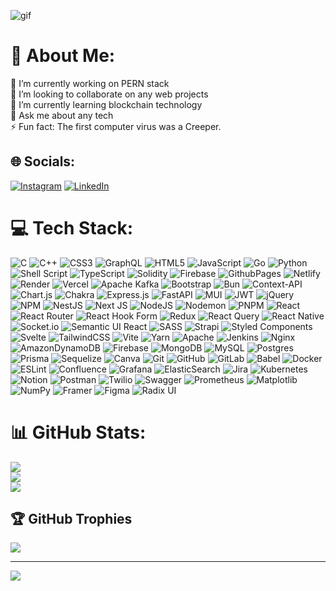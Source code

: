 
![gif](https://github.com/pushkar-2804/pushkar-2804/assets/104600849/dc5a56b7-f04e-42b3-90cf-0665ba8fde5d)

# 💫 About Me:
🔭 I’m currently working on PERN stack<br>👯 I’m looking to collaborate on any web projects<br>🌱 I’m currently learning blockchain technology <br>💬 Ask me about any tech <br>⚡ Fun fact: The first computer virus was a Creeper.


## 🌐 Socials:
[![Instagram](https://img.shields.io/badge/Instagram-%23E4405F.svg?logo=Instagram&logoColor=white)](https://instagram.com/https://www.instagram.com/_pushkar_28) [![LinkedIn](https://img.shields.io/badge/LinkedIn-%230077B5.svg?logo=linkedin&logoColor=white)](https://linkedin.com/in/https://www.linkedin.com/in/pushkar-khare-work) 

# 💻 Tech Stack:
![C](https://img.shields.io/badge/c-%2300599C.svg?style=flat-square&logo=c&logoColor=white) ![C++](https://img.shields.io/badge/c++-%2300599C.svg?style=flat-square&logo=c%2B%2B&logoColor=white) ![CSS3](https://img.shields.io/badge/css3-%231572B6.svg?style=flat-square&logo=css3&logoColor=white) ![GraphQL](https://img.shields.io/badge/-GraphQL-E10098?style=flat-square&logo=graphql&logoColor=white) ![HTML5](https://img.shields.io/badge/html5-%23E34F26.svg?style=flat-square&logo=html5&logoColor=white) ![JavaScript](https://img.shields.io/badge/javascript-%23323330.svg?style=flat-square&logo=javascript&logoColor=%23F7DF1E) ![Go](https://img.shields.io/badge/go-%2300ADD8.svg?style=flat-square&logo=go&logoColor=white) ![Python](https://img.shields.io/badge/python-3670A0?style=flat-square&logo=python&logoColor=ffdd54) ![Shell Script](https://img.shields.io/badge/shell_script-%23121011.svg?style=flat-square&logo=gnu-bash&logoColor=white) ![TypeScript](https://img.shields.io/badge/typescript-%23007ACC.svg?style=flat-square&logo=typescript&logoColor=white) ![Solidity](https://img.shields.io/badge/Solidity-%23363636.svg?style=flat-square&logo=solidity&logoColor=white) ![Firebase](https://img.shields.io/badge/firebase-%23039BE5.svg?style=flat-square&logo=firebase) ![GithubPages](https://img.shields.io/badge/github%20pages-121013?style=flat-square&logo=github&logoColor=white) ![Netlify](https://img.shields.io/badge/netlify-%23000000.svg?style=flat-square&logo=netlify&logoColor=#00C7B7) ![Render](https://img.shields.io/badge/Render-%46E3B7.svg?style=flat-square&logo=render&logoColor=white) ![Vercel](https://img.shields.io/badge/vercel-%23000000.svg?style=flat-square&logo=vercel&logoColor=white) ![Apache Kafka](https://img.shields.io/badge/Apache%20Kafka-000?style=flat-square&logo=apachekafka) ![Bootstrap](https://img.shields.io/badge/bootstrap-%238511FA.svg?style=flat-square&logo=bootstrap&logoColor=white) ![Bun](https://img.shields.io/badge/Bun-%23000000.svg?style=flat-square&logo=bun&logoColor=white) ![Context-API](https://img.shields.io/badge/Context--Api-000000?style=flat-square&logo=react) ![Chart.js](https://img.shields.io/badge/chart.js-F5788D.svg?style=flat-square&logo=chart.js&logoColor=white) ![Chakra](https://img.shields.io/badge/chakra-%234ED1C5.svg?style=flat-square&logo=chakraui&logoColor=white) ![Express.js](https://img.shields.io/badge/express.js-%23404d59.svg?style=flat-square&logo=express&logoColor=%2361DAFB) ![FastAPI](https://img.shields.io/badge/FastAPI-005571?style=flat-square&logo=fastapi) ![MUI](https://img.shields.io/badge/MUI-%230081CB.svg?style=flat-square&logo=mui&logoColor=white) ![JWT](https://img.shields.io/badge/JWT-black?style=flat-square&logo=JSON%20web%20tokens) ![jQuery](https://img.shields.io/badge/jquery-%230769AD.svg?style=flat-square&logo=jquery&logoColor=white) ![NPM](https://img.shields.io/badge/NPM-%23CB3837.svg?style=flat-square&logo=npm&logoColor=white) ![NestJS](https://img.shields.io/badge/nestjs-%23E0234E.svg?style=flat-square&logo=nestjs&logoColor=white) ![Next JS](https://img.shields.io/badge/Next-black?style=flat-square&logo=next.js&logoColor=white) ![NodeJS](https://img.shields.io/badge/node.js-6DA55F?style=flat-square&logo=node.js&logoColor=white) ![Nodemon](https://img.shields.io/badge/NODEMON-%23323330.svg?style=flat-square&logo=nodemon&logoColor=%BBDEAD) ![PNPM](https://img.shields.io/badge/pnpm-%234a4a4a.svg?style=flat-square&logo=pnpm&logoColor=f69220) ![React](https://img.shields.io/badge/react-%2320232a.svg?style=flat-square&logo=react&logoColor=%2361DAFB) ![React Router](https://img.shields.io/badge/React_Router-CA4245?style=flat-square&logo=react-router&logoColor=white) ![React Hook Form](https://img.shields.io/badge/React%20Hook%20Form-%23EC5990.svg?style=flat-square&logo=reacthookform&logoColor=white) ![Redux](https://img.shields.io/badge/redux-%23593d88.svg?style=flat-square&logo=redux&logoColor=white) ![React Query](https://img.shields.io/badge/-React%20Query-FF4154?style=flat-square&logo=react%20query&logoColor=white) ![React Native](https://img.shields.io/badge/react_native-%2320232a.svg?style=flat-square&logo=react&logoColor=%2361DAFB) ![Socket.io](https://img.shields.io/badge/Socket.io-black?style=flat-square&logo=socket.io&badgeColor=010101) ![Semantic UI React](https://img.shields.io/badge/Semantic%20UI%20React-%2335BDB2.svg?style=flat-square&logo=SemanticUIReact&logoColor=white) ![SASS](https://img.shields.io/badge/SASS-hotpink.svg?style=flat-square&logo=SASS&logoColor=white) ![Strapi](https://img.shields.io/badge/strapi-%232E7EEA.svg?style=flat-square&logo=strapi&logoColor=white) ![Styled Components](https://img.shields.io/badge/styled--components-DB7093?style=flat-square&logo=styled-components&logoColor=white) ![Svelte](https://img.shields.io/badge/svelte-%23f1413d.svg?style=flat-square&logo=svelte&logoColor=white) ![TailwindCSS](https://img.shields.io/badge/tailwindcss-%2338B2AC.svg?style=flat-square&logo=tailwind-css&logoColor=white) ![Vite](https://img.shields.io/badge/vite-%23646CFF.svg?style=flat-square&logo=vite&logoColor=white) ![Yarn](https://img.shields.io/badge/yarn-%232C8EBB.svg?style=flat-square&logo=yarn&logoColor=white) ![Apache](https://img.shields.io/badge/apache-%23D42029.svg?style=flat-square&logo=apache&logoColor=white) ![Jenkins](https://img.shields.io/badge/jenkins-%232C5263.svg?style=flat-square&logo=jenkins&logoColor=white) ![Nginx](https://img.shields.io/badge/nginx-%23009639.svg?style=flat-square&logo=nginx&logoColor=white) ![AmazonDynamoDB](https://img.shields.io/badge/Amazon%20DynamoDB-4053D6?style=flat-square&logo=Amazon%20DynamoDB&logoColor=white) ![Firebase](https://img.shields.io/badge/firebase-a08021?style=flat-square&logo=firebase&logoColor=ffcd34) ![MongoDB](https://img.shields.io/badge/MongoDB-%234ea94b.svg?style=flat-square&logo=mongodb&logoColor=white) ![MySQL](https://img.shields.io/badge/mysql-4479A1.svg?style=flat-square&logo=mysql&logoColor=white) ![Postgres](https://img.shields.io/badge/postgres-%23316192.svg?style=flat-square&logo=postgresql&logoColor=white) ![Prisma](https://img.shields.io/badge/Prisma-3982CE?style=flat-square&logo=Prisma&logoColor=white) ![Sequelize](https://img.shields.io/badge/Sequelize-52B0E7?style=flat-square&logo=Sequelize&logoColor=white) ![Canva](https://img.shields.io/badge/Canva-%2300C4CC.svg?style=flat-square&logo=Canva&logoColor=white) ![Git](https://img.shields.io/badge/git-%23F05033.svg?style=flat-square&logo=git&logoColor=white) ![GitHub](https://img.shields.io/badge/github-%23121011.svg?style=flat-square&logo=github&logoColor=white) ![GitLab](https://img.shields.io/badge/gitlab-%23181717.svg?style=flat-square&logo=gitlab&logoColor=white) ![Babel](https://img.shields.io/badge/Babel-F9DC3e?style=flat-square&logo=babel&logoColor=black) ![Docker](https://img.shields.io/badge/docker-%230db7ed.svg?style=flat-square&logo=docker&logoColor=white) ![ESLint](https://img.shields.io/badge/ESLint-4B3263?style=flat-square&logo=eslint&logoColor=white) ![Confluence](https://img.shields.io/badge/confluence-%23172BF4.svg?style=flat-square&logo=confluence&logoColor=white) ![Grafana](https://img.shields.io/badge/grafana-%23F46800.svg?style=flat-square&logo=grafana&logoColor=white) ![ElasticSearch](https://img.shields.io/badge/-ElasticSearch-005571?style=flat-square&logo=elasticsearch) ![Jira](https://img.shields.io/badge/jira-%230A0FFF.svg?style=flat-square&logo=jira&logoColor=white) ![Kubernetes](https://img.shields.io/badge/kubernetes-%23326ce5.svg?style=flat-square&logo=kubernetes&logoColor=white) ![Notion](https://img.shields.io/badge/Notion-%23000000.svg?style=flat-square&logo=notion&logoColor=white) ![Postman](https://img.shields.io/badge/Postman-FF6C37?style=flat-square&logo=postman&logoColor=white) ![Twilio](https://img.shields.io/badge/Twilio-F22F46?style=flat-square&logo=Twilio&logoColor=white) ![Swagger](https://img.shields.io/badge/-Swagger-%23Clojure?style=flat-square&logo=swagger&logoColor=white) ![Prometheus](https://img.shields.io/badge/Prometheus-E6522C?style=flat-square&logo=Prometheus&logoColor=white) ![Matplotlib](https://img.shields.io/badge/Matplotlib-%23ffffff.svg?style=flat-square&logo=Matplotlib&logoColor=black) ![NumPy](https://img.shields.io/badge/numpy-%23013243.svg?style=flat-square&logo=numpy&logoColor=white) ![Framer](https://img.shields.io/badge/Framer-black?style=flat-square&logo=framer&logoColor=blue) ![Figma](https://img.shields.io/badge/figma-%23F24E1E.svg?style=flat-square&logo=figma&logoColor=white) ![Radix UI](https://img.shields.io/badge/radix%20ui-161618.svg?style=flat-square&logo=radix-ui&logoColor=white)
# 📊 GitHub Stats:
![](https://github-readme-stats.vercel.app/api?username=pushkar-2804&theme=tokyonight&hide_border=false&include_all_commits=true&count_private=true)<br/>
![](https://github-readme-streak-stats.herokuapp.com/?user=pushkar-2804&theme=tokyonight&hide_border=false)<br/>
![](https://github-readme-stats.vercel.app/api/top-langs/?username=pushkar-2804&theme=tokyonight&hide_border=false&include_all_commits=true&count_private=true&layout=compact)

## 🏆 GitHub Trophies
![](https://github-profile-trophy.vercel.app/?username=pushkar-2804&theme=radical&no-frame=true&no-bg=true&margin-w=4)

---
[![](https://visitcount.itsvg.in/api?id=pushkar-2804&icon=3&color=6)](https://visitcount.itsvg.in)

<!-- Proudly created with GPRM ( https://gprm.itsvg.in ) -->
